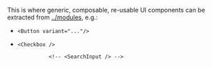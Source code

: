 This is where generic, composable, re-usable UI components can be extracted from [../modules](../modules), e.g.:

- `<Button variant="..."/>`
- `<Checkbox />`


				<!-- <SearchInput /> -->

